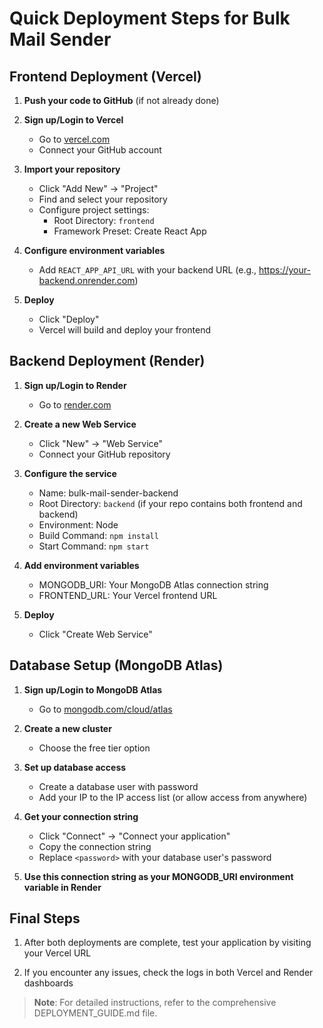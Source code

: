 # Quick Deployment Steps for Bulk Mail Sender

## Frontend Deployment (Vercel)

1. **Push your code to GitHub** (if not already done)

2. **Sign up/Login to Vercel**
   - Go to [vercel.com](https://vercel.com)
   - Connect your GitHub account

3. **Import your repository**
   - Click "Add New" → "Project"
   - Find and select your repository
   - Configure project settings:
     - Root Directory: `frontend`
     - Framework Preset: Create React App

4. **Configure environment variables**
   - Add `REACT_APP_API_URL` with your backend URL (e.g., https://your-backend.onrender.com)

5. **Deploy**
   - Click "Deploy"
   - Vercel will build and deploy your frontend

## Backend Deployment (Render)

1. **Sign up/Login to Render**
   - Go to [render.com](https://render.com)

2. **Create a new Web Service**
   - Click "New" → "Web Service"
   - Connect your GitHub repository

3. **Configure the service**
   - Name: bulk-mail-sender-backend
   - Root Directory: `backend` (if your repo contains both frontend and backend)
   - Environment: Node
   - Build Command: `npm install`
   - Start Command: `npm start`

4. **Add environment variables**
   - MONGODB_URI: Your MongoDB Atlas connection string
   - FRONTEND_URL: Your Vercel frontend URL

5. **Deploy**
   - Click "Create Web Service"

## Database Setup (MongoDB Atlas)

1. **Sign up/Login to MongoDB Atlas**
   - Go to [mongodb.com/cloud/atlas](https://www.mongodb.com/cloud/atlas)

2. **Create a new cluster**
   - Choose the free tier option

3. **Set up database access**
   - Create a database user with password
   - Add your IP to the IP access list (or allow access from anywhere)

4. **Get your connection string**
   - Click "Connect" → "Connect your application"
   - Copy the connection string
   - Replace `<password>` with your database user's password

5. **Use this connection string as your MONGODB_URI environment variable in Render**

## Final Steps

1. After both deployments are complete, test your application by visiting your Vercel URL

2. If you encounter any issues, check the logs in both Vercel and Render dashboards

> **Note**: For detailed instructions, refer to the comprehensive DEPLOYMENT_GUIDE.md file.